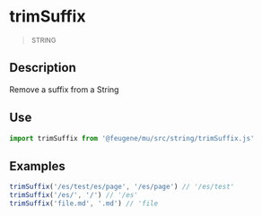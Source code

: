 # trimSuffix

> <small>STRING</small>

## Description

Remove a suffix from a String

## Use

```js
import trimSuffix from '@feugene/mu/src/string/trimSuffix.js'
```

## Examples

```js
trimSuffix('/es/test/es/page', '/es/page') // '/es/test'
trimSuffix('/es/', '/') // '/es'
trimSuffix('file.md', '.md') // 'file
```
